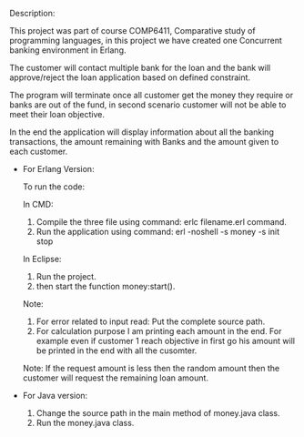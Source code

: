 Description:

This project was part of course COMP6411, Comparative study of programming languages, in this project we have created one Concurrent banking environment in Erlang.

The customer will contact multiple bank for the loan and the bank will approve/reject the loan application based on defined constraint.

The program will terminate once all customer get the money they require or banks are out of the fund, in second scenario customer will not be able to meet their loan objective.

In the end the application will display information about all the banking transactions, the amount remaining with Banks and the amount given to each customer.


* For Erlang Version:

	To run the code:

	In CMD: 
	1. Compile the three file using command: erlc filename.erl command.
	2. Run the application using command: erl -noshell -s money -s init stop

	In Eclipse: 
	1. Run the project.
	2. then start the function money:start().

	Note: 
	1. For error related to input read:
	Put the complete source path.
	2. For calculation purpose I am printing each amount in the end. For example even if customer 1 reach objective in first go his amount will be printed in the 		end with all the cusomter.


	Note:
	If the request amount is less then the random amount then the customer will request the remaining loan amount.

* For Java version: 
	1. Change the source path in the main method of money.java class.
	2. Run the money.java class.
